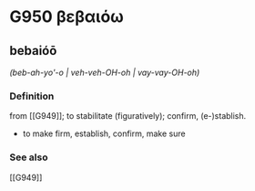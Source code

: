 # G950 βεβαιόω

## bebaióō

_(beb-ah-yo'-o | veh-veh-OH-oh | vay-vay-OH-oh)_

### Definition

from [[G949]]; to stabilitate (figuratively); confirm, (e-)stablish.

- to make firm, establish, confirm, make sure

### See also

[[G949]]

